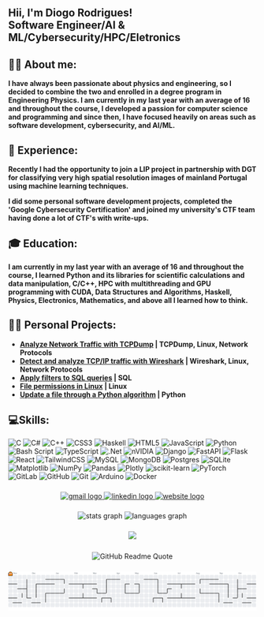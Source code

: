 <h2 align="left">Hii, I'm Diogo Rodrigues!<br>Software Engineer/AI & ML/Cybersecurity/HPC/Eletronics</h2>

###

<h2>🙋‍♂️ About me:</h2>
<p><b>I have always been passionate about physics and engineering, so I decided to combine the two and enrolled in a degree program in Engineering Physics. I am currently in my last year with an average of 16 and throughout the course, I developed a passion for computer science and programming and since then, I have focused heavily on areas such as software development, cybersecurity, and AI/ML. </b></p>

<h2>💼 Experience:</h2>
<p><b>Recently I had the opportunity to join a LIP project in partnership with DGT for classifying very high spatial resolution images of mainland Portugal using machine learning techniques.</b></p>
<p><b>I did some personal software development projects, completed the 'Google Cybersecurity Certification' and joined my university's CTF team having done a lot of CTF's with write-ups.</b></p>

<h2>🎓 Education:</h2>
<b>I am currently in my last year with an average of 16 and throughout the course, I learned Python and its libraries for scientific calculations and data manipulation, C/C++, HPC with multithreading and GPU programming with CUDA, Data Structures and Algorithms, Haskell, Physics, Electronics, Mathematics, and above all I learned how to think.</b>

<h2>👨‍💻 Personal Projects:</h2>

- <b>[Analyze Network Traffic with TCPDump](https://acrobat.adobe.com/id/urn:aaid:sc:EU:6ab48a8c-135b-45ee-8919-f341464a38c0) | TCPDump, Linux, Network Protocols</b>
- <b>[Detect and analyze TCP/IP traffic with Wireshark](https://acrobat.adobe.com/id/urn:aaid:sc:EU:4979c1de-5622-4f5d-a581-22c3a03b809b) | Wireshark, Linux, Network Protocols</b>
- <b>[Apply filters to SQL queries](https://acrobat.adobe.com/id/urn:aaid:sc:EU:2b3a7db8-f4e4-45c4-800d-32528d9d0048) | SQL</b>
- <b>[File permissions in Linux](https://acrobat.adobe.com/id/urn:aaid:sc:EU:5901f252-e9d2-4ded-94ab-f24ba74824d4) | Linux</b>
- <b>[Update a file through a Python algorithm](https://acrobat.adobe.com/id/urn:aaid:sc:EU:55fb65b7-1399-40d3-bac4-85a5ab7e8838) | Python</b>

<h2> 💻Skills:</h2>

![C](https://img.shields.io/badge/c-%2300599C.svg?style=for-the-badge&logo=c&logoColor=white) ![C#](https://img.shields.io/badge/c%23-%23239120.svg?style=for-the-badge&logo=csharp&logoColor=white) ![C++](https://img.shields.io/badge/c++-%2300599C.svg?style=for-the-badge&logo=c%2B%2B&logoColor=white) ![CSS3](https://img.shields.io/badge/css3-%231572B6.svg?style=for-the-badge&logo=css3&logoColor=white) ![Haskell](https://img.shields.io/badge/Haskell-5e5086?style=for-the-badge&logo=haskell&logoColor=white) ![HTML5](https://img.shields.io/badge/html5-%23E34F26.svg?style=for-the-badge&logo=html5&logoColor=white) ![JavaScript](https://img.shields.io/badge/javascript-%23323330.svg?style=for-the-badge&logo=javascript&logoColor=%23F7DF1E) ![Python](https://img.shields.io/badge/python-3670A0?style=for-the-badge&logo=python&logoColor=ffdd54) ![Bash Script](https://img.shields.io/badge/bash_script-%23121011.svg?style=for-the-badge&logo=gnu-bash&logoColor=white) ![TypeScript](https://img.shields.io/badge/typescript-%23007ACC.svg?style=for-the-badge&logo=typescript&logoColor=white) ![.Net](https://img.shields.io/badge/.NET-5C2D91?style=for-the-badge&logo=.net&logoColor=white) ![nVIDIA](https://img.shields.io/badge/cuda-000000.svg?style=for-the-badge&logo=nVIDIA&logoColor=green) ![Django](https://img.shields.io/badge/django-%23092E20.svg?style=for-the-badge&logo=django&logoColor=white) ![FastAPI](https://img.shields.io/badge/FastAPI-005571?style=for-the-badge&logo=fastapi) ![Flask](https://img.shields.io/badge/flask-%23000.svg?style=for-the-badge&logo=flask&logoColor=white) ![React](https://img.shields.io/badge/react-%2320232a.svg?style=for-the-badge&logo=react&logoColor=%2361DAFB) ![TailwindCSS](https://img.shields.io/badge/tailwindcss-%2338B2AC.svg?style=for-the-badge&logo=tailwind-css&logoColor=white) ![MySQL](https://img.shields.io/badge/mysql-4479A1.svg?style=for-the-badge&logo=mysql&logoColor=white) ![MongoDB](https://img.shields.io/badge/MongoDB-%234ea94b.svg?style=for-the-badge&logo=mongodb&logoColor=white) ![Postgres](https://img.shields.io/badge/postgres-%23316192.svg?style=for-the-badge&logo=postgresql&logoColor=white) ![SQLite](https://img.shields.io/badge/sqlite-%2307405e.svg?style=for-the-badge&logo=sqlite&logoColor=white) ![Matplotlib](https://img.shields.io/badge/Matplotlib-%23ffffff.svg?style=for-the-badge&logo=Matplotlib&logoColor=black) ![NumPy](https://img.shields.io/badge/numpy-%23013243.svg?style=for-the-badge&logo=numpy&logoColor=white) ![Pandas](https://img.shields.io/badge/pandas-%23150458.svg?style=for-the-badge&logo=pandas&logoColor=white) ![Plotly](https://img.shields.io/badge/Plotly-%233F4F75.svg?style=for-the-badge&logo=plotly&logoColor=white) ![scikit-learn](https://img.shields.io/badge/scikit--learn-%23F7931E.svg?style=for-the-badge&logo=scikit-learn&logoColor=white) ![PyTorch](https://img.shields.io/badge/PyTorch-%23EE4C2C.svg?style=for-the-badge&logo=PyTorch&logoColor=white) ![GitLab](https://img.shields.io/badge/gitlab-%23181717.svg?style=for-the-badge&logo=gitlab&logoColor=white) ![GitHub](https://img.shields.io/badge/github-%23121011.svg?style=for-the-badge&logo=github&logoColor=white) ![Git](https://img.shields.io/badge/git-%23F05033.svg?style=for-the-badge&logo=git&logoColor=white) ![Arduino](https://img.shields.io/badge/-Arduino-00979D?style=for-the-badge&logo=Arduino&logoColor=white) ![Docker](https://img.shields.io/badge/docker-%230db7ed.svg?style=for-the-badge&logo=docker&logoColor=white)

###

<div align="center">
  <a href="mailto:dio.rodrigues.04.career@gmail.com" target="_blank">
    <img src="https://img.shields.io/static/v1?message=Gmail&logo=gmail&label=&color=D14836&logoColor=white&labelColor=&style=for-the-badge" height="35" alt="gmail logo" />
  </a>
  
  <a href="https://www.linkedin.com/in/diogo--rodrigues/" target="_blank">
    <img src="https://img.shields.io/static/v1?message=LinkedIn&logo=linkedin&label=&color=0077B5&logoColor=white&labelColor=&style=for-the-badge" height="35" alt="linkedin logo" />
  </a>

  <a href="https://teusite.com" target="_blank">
    <img src="https://img.shields.io/static/v1?message=Website&logo=google-chrome&label=&color=4285F4&logoColor=white&labelColor=&style=for-the-badge" height="35" alt="website logo" />
  </a>
</div>


###

<div align="center">
  <img src="https://github-readme-stats.vercel.app/api?username=Diogo-Rodriigues&hide_title=false&hide_rank=false&show_icons=true&include_all_commits=true&count_private=true&disable_animations=false&theme=dracula&locale=en&hide_border=false" height="150" alt="stats graph"  />
  <img src="https://github-readme-stats.vercel.app/api/top-langs?username=Diogo-Rodriigues&locale=en&hide_title=false&layout=compact&card_width=320&langs_count=5&theme=dracula&hide_border=false" height="150" alt="languages graph"  />
</div>

###

<div align="center">
  <img src="https://profile-counter.glitch.me/Diogo-Rodriigues/count.svg?"  />
</div>

###

<div align="center">
  <img src="https://quotes-github-readme.vercel.app/api?type=horizontal&theme=radical" alt="GitHub Readme Quote" />
</div>

###

<picture>
  <source media="(prefers-color-scheme: dark)" srcset="https://raw.githubusercontent.com/Diogo-Rodriigues/Diogo-Rodriigues/output/pacman-contribution-graph-dark.svg">
  <source media="(prefers-color-scheme: light)" srcset="https://raw.githubusercontent.com/Diogo-Rodriigues/Diogo-Rodriigues/output/pacman-contribution-graph.svg">
  <img alt="pacman contribution graph" src="https://raw.githubusercontent.com/Diogo-Rodriigues/Diogo-Rodriigues/output/pacman-contribution-graph.svg">
</picture>
